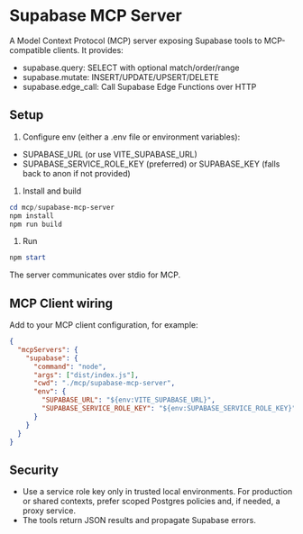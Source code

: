 # Supabase MCP Server

A Model Context Protocol (MCP) server exposing Supabase tools to MCP-compatible clients. It provides:

- supabase.query: SELECT with optional match/order/range
- supabase.mutate: INSERT/UPDATE/UPSERT/DELETE
- supabase.edge_call: Call Supabase Edge Functions over HTTP

## Setup

1. Configure env (either a .env file or environment variables):

- SUPABASE_URL (or use VITE_SUPABASE_URL)
- SUPABASE_SERVICE_ROLE_KEY (preferred) or SUPABASE_KEY (falls back to anon if not provided)

1. Install and build

```powershell
cd mcp/supabase-mcp-server
npm install
npm run build
```

1. Run

```powershell
npm start
```

The server communicates over stdio for MCP.

## MCP Client wiring

Add to your MCP client configuration, for example:

```json
{
  "mcpServers": {
    "supabase": {
      "command": "node",
      "args": ["dist/index.js"],
      "cwd": "./mcp/supabase-mcp-server",
      "env": {
        "SUPABASE_URL": "${env:VITE_SUPABASE_URL}",
        "SUPABASE_SERVICE_ROLE_KEY": "${env:SUPABASE_SERVICE_ROLE_KEY}"
      }
    }
  }
}
```

## Security

- Use a service role key only in trusted local environments. For production or shared contexts, prefer scoped Postgres policies and, if needed, a proxy service.
- The tools return JSON results and propagate Supabase errors.
